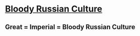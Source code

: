 # [Bloody Russian Culture](https://bloody-russian-culture.github.io)

## Great = Imperial = Bloody Russian Culture
